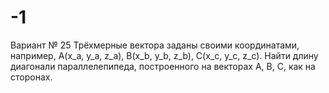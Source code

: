 # -1
Вариант № 25
Трёхмерные вектора заданы своими координатами, например, A(x_a, y_a, z_a), B(x_b, y_b, z_b), C(x_c, y_c, z_c). Найти длину диагонали параллелепипеда, построенного на векторах A, B, C, как на сторонах.
